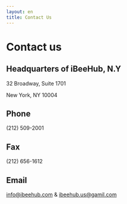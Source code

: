 ```yaml
---
layout: en
title: Contact Us
---
```

# Contact us

## Headquarters of iBeeHub, N.Y
32 Broadway, Suite 1701

New York, NY 10004



## Phone
(212) 509-2001

## Fax
(212) 656-1612

## Email
[info@ibeehub.com](mailto:info@ibeehub.com)  &  [ibeehub.us@gamil.com](mailto:ibeehub.us@gamil.com)
